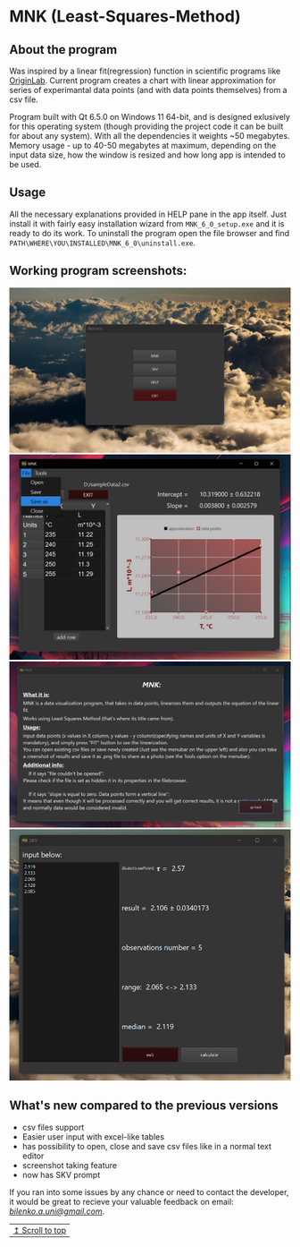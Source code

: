 # MNK (Least-Squares-Method)
## About the program
Was inspired by a linear fit(regression) function in scientific programs like [OriginLab](https://en.wikipedia.org/wiki/Origin_(data_analysis_software)). 
Current program creates a chart with linear approximation for series of experimantal data points (and with data points themselves) from a csv file. 

Program built with Qt 6.5.0 on Windows 11 64-bit, and is designed exlusively for this operating system (though providing the project code it can be built for about any system). With all the dependencies it weights ~50 megabytes. Memory usage - up to 40-50 megabytes at maximum, depending on the input data size, how the window is resized and how long app is intended to be used.

## Usage
All the necessary explanations provided in HELP pane in the app itself.
Just install it with fairly easy installation wizard from `MNK_6_0_setup.exe` and it is ready to do its work.
To uninstall the program open the file browser and find `PATH\WHERE\YOU\INSTALLED\MNK_6_0\uninstall.exe`. 

## Working program screenshots:
![image](https://github.com/Andriy-Bilenko/MNK-Least-Squares-Method-/blob/main/src/photo1.png)
![image](https://github.com/Andriy-Bilenko/MNK-Least-Squares-Method-/blob/main/src/photo2.png)
![image](https://github.com/Andriy-Bilenko/MNK-Least-Squares-Method-/blob/main/src/photo3.png)
![image](https://github.com/Andriy-Bilenko/MNK-Least-Squares-Method-/blob/main/src/photo4.png)
## What's new compared to the previous versions
- csv files support
- Easier user input with excel-like tables
- has possibility to open, close and save csv files like in a normal text editor
- screenshot taking feature
- now has SKV prompt



If you ran into some issues by any chance or need to contact the developer, it would be great to recieve your valuable feedback on email: *bilenko.a.uni@gmail.com*.

<div align="right">
<table><td>
<a href="#start-of-content">↥ Scroll to top</a>
</td></table>
</div>






